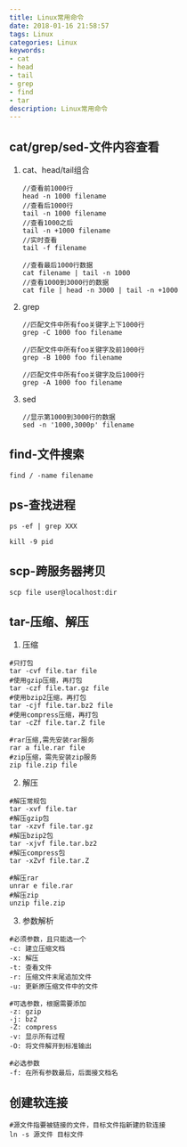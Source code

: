 ```yaml
---
title: Linux常用命令
date: 2018-01-16 21:58:57
tags: Linux
categories: Linux
keywords: 
- cat
- head
- tail
- grep
- find
- tar
description: Linux常用命令
---
```


## cat/grep/sed-文件内容查看

1. cat、head/tail组合

   ```shell
   //查看前1000行
   head -n 1000 filename
   //查看后1000行
   tail -n 1000 filename
   //查看1000之后
   tail -n +1000 filename
   //实时查看
   tail -f filename

   //查看最后1000行数据
   cat filename | tail -n 1000
   //查看1000到3000行的数据
   cat file | head -n 3000 | tail -n +1000
   ```

2. grep

   ```shell
   //匹配文件中所有foo关键字上下1000行
   grep -C 1000 foo filename

   //匹配文件中所有foo关键字及前1000行
   grep -B 1000 foo filename

   //匹配文件中所有foo关键字及后1000行
   grep -A 1000 foo filename
   ```

3. sed

   ```Shell
   //显示第1000到3000行的数据
   sed -n '1000,3000p' filename
   ```

## find-文件搜索

```shell
find / -name filename
```

## ps-查找进程

```shell
ps -ef | grep XXX

kill -9 pid
```

## scp-跨服务器拷贝

```shell
scp file user@localhost:dir
```

## tar-压缩、解压

1. 压缩

```shell
#只打包
tar -cvf file.tar file
#使用gzip压缩，再打包
tar -czf file.tar.gz file
#使用bzip2压缩，再打包
tar -cjf file.tar.bz2 file
#使用compress压缩，再打包
tar -cZf file.tar.Z file

#rar压缩,需先安装rar服务
rar a file.rar file
#zip压缩，需先安装zip服务
zip file.zip file
```

2. 解压

```shell
#解压常规包
tar -xvf file.tar
#解压gzip包
tar -xzvf file.tar.gz
#解压bzip2包
tar -xjvf file.tar.bz2
#解压compress包
tar -xZvf file.tar.Z

#解压rar
unrar e file.rar
#解压zip
unzip file.zip
```

3. 参数解析

```shell
#必须参数，且只能选一个
-c:	建立压缩文档
-x:	解压
-t:	查看文件
-r:	压缩文件末尾追加文件
-u:	更新原压缩文件中的文件

#可选参数，根据需要添加
-z: gzip
-j:	bz2
-Z:	compress
-v:	显示所有过程
-O:	将文件解开到标准输出

#必选参数
-f: 在所有参数最后，后面接文档名
```

## 创建软连接

```shell
#源文件指要被链接的文件，目标文件指新建的软连接
ln -s 源文件 目标文件
```

